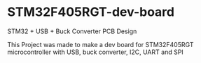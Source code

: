 # STM32F405RGT-dev-board
STM32 + USB + Buck Converter PCB Design

This Project was made to make a dev board for STM32F405RGT microcontroller with USB, buck converter, I2C, UART and SPI
